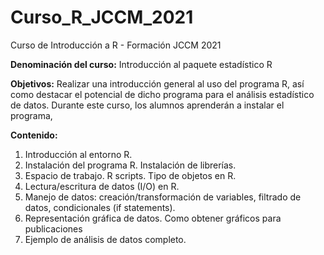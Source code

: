 # Curso_R_JCCM_2021
Curso de Introducción a R -  Formación JCCM 2021

**Denominación del curso:** Introducción al paquete estadístico R

**Objetivos:** Realizar una introducción general al uso del programa R, así como destacar el potencial de dicho programa para el análisis estadístico de datos. Durante este curso, los alumnos aprenderán a instalar el programa,

**Contenido:**
1. Introducción al entorno R.
2. Instalación del programa R. Instalación de librerías.
3. Espacio de trabajo. R scripts. Tipo de objetos en R.
4. Lectura/escritura de datos (I/O) en R.
5. Manejo de datos: creación/transformación de variables, filtrado de datos, condicionales (if statements).
6. Representación gráfica de datos. Como obtener gráficos para publicaciones
7. Ejemplo de análisis de datos completo.
